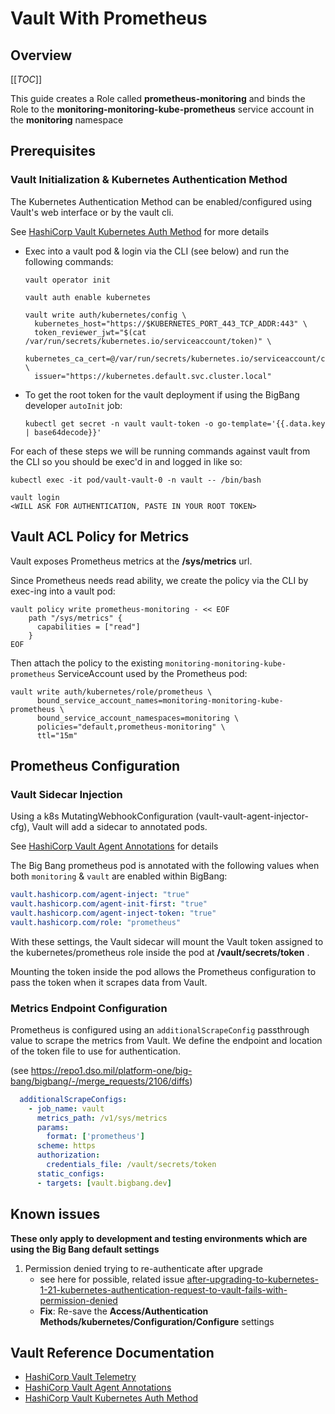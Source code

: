 # Vault With Prometheus

## Overview

[[_TOC_]]

This guide creates a Role called **prometheus-monitoring** and binds the Role to the **monitoring-monitoring-kube-prometheus** service account in the **monitoring** namespace

## Prerequisites

### Vault Initialization & Kubernetes Authentication Method

The Kubernetes Authentication Method can be enabled/configured using Vault's web interface or by the vault cli.

See [HashiCorp Vault Kubernetes Auth Method](https://www.vaultproject.io/docs/auth/kubernetes) for more details

* Exec into a vault pod & login via the CLI (see below) and run the following commands:

  ```shell
  vault operator init

  vault auth enable kubernetes
  
  vault write auth/kubernetes/config \
    kubernetes_host="https://$KUBERNETES_PORT_443_TCP_ADDR:443" \
    token_reviewer_jwt="$(cat /var/run/secrets/kubernetes.io/serviceaccount/token)" \
    kubernetes_ca_cert=@/var/run/secrets/kubernetes.io/serviceaccount/ca.crt \
    issuer="https://kubernetes.default.svc.cluster.local" 
  ```

* To get the root token for the vault deployment if using the BigBang developer `autoInit` job:

  ```shell
  kubectl get secret -n vault vault-token -o go-template='{{.data.key | base64decode}}'
  ```

For each of these steps we will be running commands against vault from the CLI so you should be exec'd in and logged in like so:

```shell
kubectl exec -it pod/vault-vault-0 -n vault -- /bin/bash

vault login
<WILL ASK FOR AUTHENTICATION, PASTE IN YOUR ROOT TOKEN>
```

## Vault ACL Policy for Metrics

Vault exposes Prometheus metrics at the **/sys/metrics** url.

Since Prometheus needs read ability, we create the policy via the CLI by exec-ing into a vault pod:

```shell
vault policy write prometheus-monitoring - << EOF
    path "/sys/metrics" {
      capabilities = ["read"]
    }
EOF
```

Then attach the policy to the existing `monitoring-monitoring-kube-prometheus` ServiceAccount used by the Prometheus pod:

```shell
vault write auth/kubernetes/role/prometheus \
      bound_service_account_names=monitoring-monitoring-kube-prometheus \
      bound_service_account_namespaces=monitoring \
      policies="default,prometheus-monitoring" \
      ttl="15m"
```

## Prometheus Configuration
### Vault Sidecar Injection

Using a k8s MutatingWebhookConfiguration (vault-vault-agent-injector-cfg), Vault will add a sidecar to annotated pods.

See [HashiCorp Vault Agent Annotations](https://www.vaultproject.io/docs/platform/k8s/injector/annotations#agent-annotations) for details

The Big Bang prometheus pod is annotated with the following values when both `monitoring` & `vault` are enabled within BigBang:

```yaml
vault.hashicorp.com/agent-inject: "true"
vault.hashicorp.com/agent-init-first: "true"
vault.hashicorp.com/agent-inject-token: "true"
vault.hashicorp.com/role: "prometheus"
```

With these settings, the Vault sidecar will mount the Vault token assigned to the kubernetes/prometheus role inside the pod at **/vault/secrets/token** .

Mounting the token inside the pod allows the Prometheus configuration to pass the token when it scrapes data from Vault.

### Metrics Endpoint Configuration

Prometheus is configured using an `additionalScrapeConfig` passthrough value to scrape the metrics from Vault.  We define the endpoint and location of the token file to use for authentication.

(see https://repo1.dso.mil/platform-one/big-bang/bigbang/-/merge_requests/2106/diffs)

```yaml
  additionalScrapeConfigs:
    - job_name: vault
      metrics_path: /v1/sys/metrics
      params:
        format: ['prometheus']
      scheme: https
      authorization:
        credentials_file: /vault/secrets/token
      static_configs:
      - targets: [vault.bigbang.dev]
```

## Known issues

**These only apply to development and testing environments which are using the Big Bang default settings**

1. Permission denied trying to re-authenticate after upgrade
    * see here for possible, related issue [after-upgrading-to-kubernetes-1-21-kubernetes-authentication-request-to-vault-fails-with-permission-denied](https://discuss.hashicorp.com/t/after-upgrading-to-kubernetes-1-21-kubernetes-authentication-request-to-vault-fails-with-permission-denied/29392)
    * **Fix**: Re-save the **Access/Authentication Methods/kubernetes/Configuration/Configure** settings

## Vault Reference Documentation

* [HashiCorp Vault Telemetry](https://www.vaultproject.io/docs/configuration/telemetry#prometheus)
* [HashiCorp Vault Agent Annotations](https://www.vaultproject.io/docs/platform/k8s/injector/annotations#agent-annotations)
* [HashiCorp Vault Kubernetes Auth Method](https://www.vaultproject.io/docs/auth/kubernetes)

